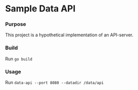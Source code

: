 # Sample Data API

### Purpose

This project is a hypothetical implementation of an 
API-server.

### Build

Run `go build`

### Usage

Run ```data-api --port 8080 --datadir /data/api```
